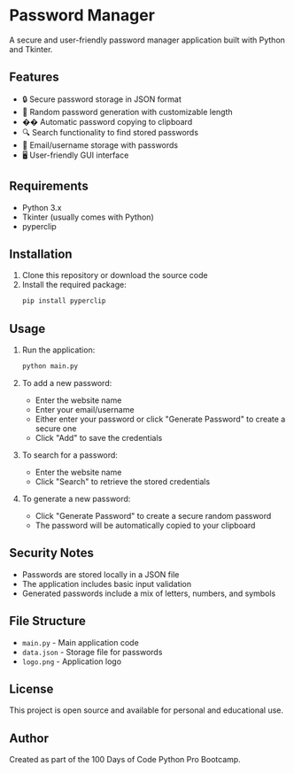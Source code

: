 # Password Manager

A secure and user-friendly password manager application built with Python and Tkinter.

## Features

- 🔒 Secure password storage in JSON format
- 🔑 Random password generation with customizable length
- �� Automatic password copying to clipboard
- 🔍 Search functionality to find stored passwords
- 📧 Email/username storage with passwords
- 🖥️ User-friendly GUI interface

## Requirements

- Python 3.x
- Tkinter (usually comes with Python)
- pyperclip

## Installation

1. Clone this repository or download the source code
2. Install the required package:
   ```bash
   pip install pyperclip
   ```

## Usage

1. Run the application:
   ```bash
   python main.py
   ```

2. To add a new password:
   - Enter the website name
   - Enter your email/username
   - Either enter your password or click "Generate Password" to create a secure one
   - Click "Add" to save the credentials

3. To search for a password:
   - Enter the website name
   - Click "Search" to retrieve the stored credentials

4. To generate a new password:
   - Click "Generate Password" to create a secure random password
   - The password will be automatically copied to your clipboard

## Security Notes

- Passwords are stored locally in a JSON file
- The application includes basic input validation
- Generated passwords include a mix of letters, numbers, and symbols

## File Structure

- `main.py` - Main application code
- `data.json` - Storage file for passwords
- `logo.png` - Application logo

## License

This project is open source and available for personal and educational use.

## Author

Created as part of the 100 Days of Code Python Pro Bootcamp.
